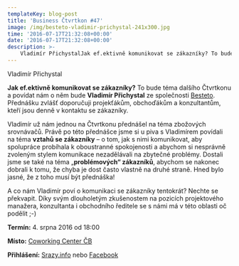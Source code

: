 ```yaml
---
templateKey: blog-post
title: 'Business Čtvrtkon #47'
image: /img/besteto-vladimir-prichystal-241x300.jpg
time: '2016-07-17T21:32:08+00:00'
date: '2016-07-17T21:32:08+00:00'
description: >-
    Vladimír PřichystalJak ef.ektivně komunikovat se zákazníky? To bude téma dalšího Čtvrtkonu  a povídat nám o něm bude Vladimír Přichystal ze společnosti Besteto. Přednášku zvlášť doporučuji...
---
```

[](http://www.besteto.cz/tym-vladimir-prichystal)Vladimír Přichystal

**Jak ef.ektivně komunikovat se zákazníky?** To bude téma dalšího Čtvrtkonu a povídat nám o něm bude **Vladimír Přichystal** ze společnosti [Besteto](http://www.besteto.cz/). Přednášku zvlášť doporučuji projekťákům, obchoďákům a konzultantům, kteří jsou denně v kontaktu se zákazníky.

Vladimír už nám jednou na Čtvrtkonu přednášel na téma zbožových srovnávačů. Právě po této přednášce jsme si u piva s Vladimírem povídali na téma **vztahů se zákazníky** – o tom, jak s nimi komunikovat, aby spolupráce probíhala k oboustranné spokojenosti a abychom si nesprávně zvoleným stylem komunikace nezadělávali na zbytečné problémy. Dostali jsme se také na téma „**problémových“ zákazníků**, abychom se nakonec dobrali k tomu, že chyba je dost často vlastně na druhé straně. Hned bylo jasné, že z toho musí být přednáška!

A co nám Vladimír poví o komunikaci se zákazníky tentokrát? Nechte se překvapit. Díky svým dlouholetým zkušenostem na pozicích projektového manažera, konzultanta i obchodního ředitele se s námi má v této oblasti oč podělit ;-)

**Termín:** 4. srpna 2016 od 18:00

**Místo:** [Coworking Center ČB](http://www.coworkingcb.cz/)

**Přihlášení:** [Srazy.info](http://srazy.info/ctvrtkon/6672) nebo [Facebook](https://www.facebook.com/events/606982296136601/)